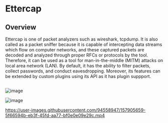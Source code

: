 # Ettercap
## Overview
Ettercap is one of packet analyzers such as wireshark, tcpdump. It is also called as a packet sniffer because it is capable of intercepting data streams which flow on computer networks, and these captured packets are decoded and analyzed through proper RFCs or protocols by the tool. Therefore, it can be used as a tool for man-in-the-middle (MITM) attacks on local area network (LAN). By default, it has the ability to filter packets, collect passwords, and conduct eavesdropping. Moreover, its features can be extended by custom plugins using its API as it has plugin suppport.

## 



![image](https://user-images.githubusercontent.com/94558947/157905357-82de4fac-96a1-457b-8496-20ad011c9186.png)



![image](https://user-images.githubusercontent.com/94558947/157905160-0b800108-c3ad-4eda-815a-a7c67b7de545.png)


https://user-images.githubusercontent.com/94558947/157905659-5f66594b-eb3f-45fd-aa77-bf0e0e09e29c.mp4

